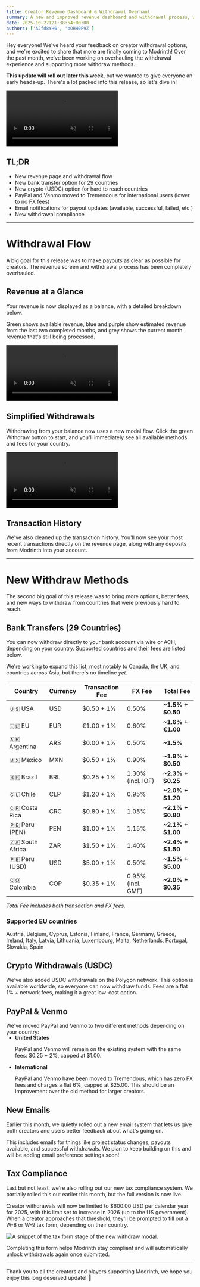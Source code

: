 ```yaml
---
title: Creator Revenue Dashboard & Withdrawal Overhaul
summary: A new and improved revenue dashboard and withdrawal process, with brand new payout methods.
date: 2025-10-27T21:38:54+00:00
authors: ['AJfd8YH6', 'bOHH0P9Z']
---
```


Hey everyone! We've heard your feedback on creator withdrawal options, and we're excited to share that more are finally coming to Modrinth! Over the past month, we've been working on overhauling the withdrawal experience and supporting more withdraw methods.

**This update will roll out later this week**, but we wanted to give everyone an early heads-up. There's a lot packed into this release, so let's dive in!

<div class="video-wrapper mb-8">
	<video autoplay loop muted playsinline>
		<source src="./revenue-page-from-home.mp4" type="video/mp4" />
	</video>
</div>

## **TL;DR**

- New revenue page and withdrawal flow
- New bank transfer option for 29 countries
- New crypto (USDC) option for hard to reach countries
- PayPal and Venmo moved to Tremendous for international users (lower to no FX fees)
- Email notifications for payout updates (available, successful, failed, etc.)
- New withdrawal compliance

---

# Withdrawal Flow

A big goal for this release was to make payouts as clear as possible for creators. The revenue screen and withdrawal process has been completely overhauled.

## Revenue at a Glance

Your revenue is now displayed as a balance, with a detailed breakdown below.

Green shows available revenue, blue and purple show estimated revenue from the last two completed months, and grey shows the current month revenue that's still being processed.

<div class="video-wrapper mb-8 rounded-xl relative">
	<video autoplay loop muted playsinline>
		<source src="./balance-progress-bar.mp4" type="video/mp4" />
	</video>
</div>

## Simplified Withdrawals

Withdrawing from your balance now uses a new modal flow. Click the green Withdraw button to start, and you'll immediately see all available methods and fees for your country.

<div class="video-wrapper mb-8">
	<video autoplay loop muted playsinline>
		<source src="./withdraw-example.webm" type="video/webm" />
	</video>
</div>

## Transaction History

We've also cleaned up the transaction history. You'll now see your most recent transactions directly on the revenue page, along with any deposits from Modrinth into your account.

---

# New Withdraw Methods

The second big goal of this release was to bring more options, better fees, and new ways to withdraw from countries that were previously hard to reach.

## Bank Transfers (29 Countries)

You can now withdraw directly to your bank account via wire or ACH, depending on your country. Supported countries and their fees are listed below.

We're working to expand this list, most notably to Canada, the UK, and countries across Asia, but there's no timeline _yet_.

| Country         | Currency | Transaction Fee | FX Fee            | **Total Fee**     |
| --------------- | -------- | --------------- | ----------------- | ----------------- |
| 🇺🇸 USA          | USD      | $0.50 + 1%      | 0.50%             | **~1.5% + $0.50** |
| 🇪🇺 EU           | EUR      | €1.00 + 1%      | 0.60%             | **~1.6% + €1.00** |
| 🇦🇷 Argentina    | ARS      | $0.00 + 1%      | 0.50%             | **~1.5%**         |
| 🇲🇽 Mexico       | MXN      | $0.50 + 1%      | 0.90%             | **~1.9% + $0.50** |
| 🇧🇷 Brazil       | BRL      | $0.25 + 1%      | 1.30% (incl. IOF) | **~2.3% + $0.25** |
| 🇨🇱 Chile        | CLP      | $1.20 + 1%      | 0.95%             | **~2.0% + $1.20** |
| 🇨🇷 Costa Rica   | CRC      | $0.80 + 1%      | 1.05%             | **~2.1% + $0.80** |
| 🇵🇪 Peru (PEN)   | PEN      | $1.00 + 1%      | 1.15%             | **~2.1% + $1.00** |
| 🇿🇦 South Africa | ZAR      | $1.50 + 1%      | 1.40%             | **~2.4% + $1.50** |
| 🇵🇪 Peru (USD)   | USD      | $5.00 + 1%      | 0.50%             | **~1.5% + $5.00** |
| 🇨🇴 Colombia     | COP      | $0.35 + 1%      | 0.95% (incl. GMF) | **~2.0% + $0.35** |

_Total Fee includes both transaction and FX fees._

### Supported EU countries

Austria, Belgium, Cyprus, Estonia, Finland, France, Germany, Greece, Ireland, Italy, Latvia, Lithuania, Luxembourg, Malta, Netherlands, Portugal, Slovakia, Spain

## Crypto Withdrawals (USDC)

We've also added USDC withdrawals on the Polygon network. This option is available worldwide, so everyone can now withdraw funds. Fees are a flat 1% + network fees, making it a great low-cost option.

## PayPal & Venmo

We've moved PayPal and Venmo to two different methods depending on your country:

<ul style="margin-top: -1rem">
	<li>
		<strong>United States</strong>
		<p>PayPal and Venmo will remain on the existing system with the same fees: $0.25 + 2%, capped at $1.00.</p>
	</li>
	<li>
		<strong>International</strong>
		<p>PayPal and Venmo have been moved to Tremendous, which has zero FX fees and charges a flat 6%, capped at $25.00. This should be an improvement over the old method for larger creators.</p>
	</li>
</ul>

## New Emails

Earlier this month, we quietly rolled out a new email system that lets us give both creators and users better feedback about what's going on.

This includes emails for things like project status changes, payouts available, and successful withdrawals. We plan to keep building on this and will be adding email preference settings soon!

## Tax Compliance

Last but not least, we're also rolling out our new tax compliance system. We partially rolled this out earlier this month, but the full version is now live.

Creator withdrawals will now be limited to $600.00 USD per calendar year for 2025, with this limit set to increase in 2026 (up to the US government). When a creator approaches that threshold, they'll be prompted to fill out a W-8 or W-9 tax form, depending on their country.

![A snippet of the tax form stage of the new withdraw modal.](./tax-compliance.png)

Completing this form helps Modrinth stay compliant and will automatically unlock withdrawals again once submitted.

---

Thank you to all the creators and players supporting Modrinth, we hope you enjoy this long deserved update! 💚
